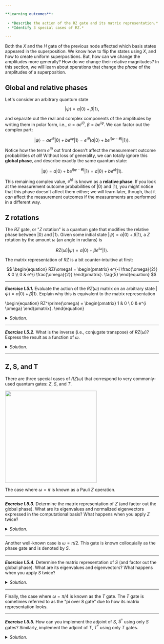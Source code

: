 ```yaml
---

**Learning outcomes**:
    
 - *Describe the action of the RZ gate and its matrix representation.*
 - *Identify 3 special cases of RZ.*
 
---
```


Both the $X$ and the $H$ gate of the previous node affected which basis states
appeared in the superposition. We know how to flip the states using $X$, and how
to create uniform superpositions. But, how can we change the amplitudes more
generally? How do we change their relative magnitudes? In this section, we will
learn about operations that change the *phase* of the amplitudes of a
superposition.

## Global and relative phases

Let's consider an arbitrary quantum state 

$$
\vert \psi \rangle = \alpha \vert 0\rangle + \beta \vert 1\rangle, \tag{1}
$$

and separate out the real and complex components of the amplitudes by writing
them in polar form, i.e., $\alpha = a e^{i\theta}$, $\beta = b e^{i\varphi}$. We
can factor out the complex part:

$$
\vert \psi \rangle = a e^{i\theta} \vert 0\rangle +b e^{i\varphi} \vert 1\rangle = e^{i\theta} ( a\vert 0\rangle + b e^{i(\varphi-\theta)} \vert 1\rangle). \tag{2}
$$


Notice how the term $e^{i\theta}$ out front doesn't affect the measurement
outcome probabilities *at all*! Without loss of generality, we can totally
ignore this **global phase**, and describe exactly the same quantum state:

$$
\begin{equation}
\vert \psi \rangle = a\vert 0\rangle + b e^{i(\varphi-\theta)} \vert 1\rangle = a\vert 0\rangle + b e^{i\phi} \vert 1\rangle. \tag{3}
\end{equation}
$$

This remaining complex value, $e^{i\phi}$ is known as a **relative phase**. If
you look at the measurement outcome probabilities of $\vert 0\rangle$ and $\vert
1\rangle$, you might notice that this phase doesn't affect them either; we will
learn later, though, that it *can* affect the measurement outcomes if the
measurements are performed in a different way.

## Z rotations

The $RZ$ gate, or "$Z$ rotation" is a quantum gate that modifies the relative
phase between $\vert 0\rangle$ and $\vert 1\rangle$. Given some initial state
$\vert \psi \rangle = \alpha \vert 0\rangle + \beta \vert 1\rangle$, a $Z$
rotation by the amount $\omega$ (an angle in radians) is

$$
\begin{equation}
RZ(\omega) \vert \psi \rangle = \alpha \vert 0\rangle + \beta e^{i\omega} \vert 1\rangle. \tag{4}
\end{equation}
$$

The matrix representation of $RZ$ is a bit counter-intuitive at first:

$$
\begin{equation}
 RZ(\omega) = \begin{pmatrix} e^{-i \frac{\omega}{2}} & 0 \\ 0 & e^{i \frac{\omega}{2}} \end{pmatrix}. \tag{5}
\end{equation}
$$

---

***Exercise I.5.1.*** Evaluate the action of the $RZ(\omega)$ matrix on an
   arbitrary state $\vert \psi \rangle = \alpha \vert 0\rangle + \beta \vert
   1\rangle$. Explain why this is equivalent to the matrix representation

\begin{equation}
 RZ^\prime(\omega) = \begin{pmatrix} 1 & 0 \\ 0 & e^{i \omega} \end{pmatrix}.
\end{equation}


<details>
  <summary><i>Solution.</i></summary>

  Let's work this out using matrix-vector multiplication.

$$
\begin{align*}
 RZ(\omega) \begin{pmatrix} \alpha \\ \beta \end{pmatrix} 
 &= \begin{pmatrix} e^{-i \frac{\omega}{2}} & 0 \\ 0 & e^{i \frac{\omega}{2}} \end{pmatrix} \begin{pmatrix} \alpha \\ \beta \end{pmatrix} \\
 &\equiv \begin{pmatrix} e^{-i \frac{\omega}{2}} \alpha \\ e^{i \frac{\omega}{2}} \beta \end{pmatrix} \\
 &= e^{-i \frac{\omega}{2}} \alpha \vert 0 \rangle + e^{i \frac{\omega}{2}} \beta \vert 1 \rangle.
\end{align*}
$$

We can factor out the complex part of the amplitude on $\vert 0 \rangle$, as it
is a global phase. Doing so, we obtain:

$$
\begin{align*}
e^{-i \frac{\omega}{2}} \alpha \vert 0 \rangle + e^{i \frac{\omega}{2}} \beta \vert 1 \rangle
 &= e^{-i \frac{\omega}{2}} \left( \alpha \vert 0 \rangle + e^{i \omega} \beta \vert 1 \rangle \right) \\
&\equiv  \alpha \vert 0 \rangle + e^{i \omega} \beta \vert 1 \rangle \\
&=  \begin{pmatrix} 1 & 0 \\ 0 & e^{i \omega} \end{pmatrix} \begin{pmatrix} \alpha \\ \beta \end{pmatrix}, 
\end{align*}
$$

demonstrating that these matrix representations are equivalent. ▢

</details>

---

***Exercise I.5.2.*** What is the inverse (i.e., conjugate transpose) of
   $RZ(\omega)$? Express the result as a function of $\omega$.


<details>
  <summary><i>Solution.</i></summary>

If $RZ(\omega)$ rotates us forward by an angle $\omega$, we should
 be able to undo it by rotating backwards. You can check that indeed
 $RZ^\dagger(\omega) = RZ(-\omega)$. ▢

</details>

---

## Z, S, and T

There are three special cases of $RZ(\omega)$ that correspond to very
commonly-used quantum gates: $Z$, $S$, and $T$.


<img src="pics/zst.svg" alt="" width="300px">


The case where $\omega = \pi$ is known as a Pauli $Z$ operation.

---

***Exercise I.5.3.*** Determine the matrix representation of $Z$ (and factor out
   the global phase). What are its eigenvalues and normalized eigenvectors
   expressed in the computational basis? What happens when you apply $Z$ twice?

<details>
  <summary><i>Solution.</i></summary>

The matrix representation of $Z$ without its global phase is

$$
\begin{equation}
Z = \begin{pmatrix} 1 & 0 \\ 0 & -1 \end{pmatrix}.
\end{equation}
$$

Its eigenvectors $\vert 0 \rangle$ and $\vert 1 \rangle$, with respective
eigenvalues $1$ and $-1$ (the same as Pauli $X$). Applying $Z$ twice gives us
back our original state; $Z$ is its own inverse. ▢

</details>

---

Another well-known case is $\omega=\pi/2$. This gate is known colloquially as
the phase gate and is denoted by $S$.

---

***Exercise I.5.4.*** Determine the matrix representation of $S$ (and factor out
   the global phase). What are its eigenvalues and eigenvectors? What happens
   when you apply $S$ twice?


<details>
  <summary><i>Solution.</i></summary>

 Filling in the value of $\pi/2$, we obtain 

$$
\begin{align*}
 S &= \begin{pmatrix} e^{-i \frac{\pi}{4}} & 0 \\ 0 & e^{i \frac{\pi}{4}} \end{pmatrix} \\
 &=  e^{-i \frac{\pi}{4}} \begin{pmatrix} 1 & 0 \\ 0 & e^{i \frac{\pi}{2}} \end{pmatrix} \\ 
 &\equiv \begin{pmatrix} 1 & 0 \\ 0 & i \end{pmatrix}.
\end{align*}
$$

Its eigenvalues are $1$ and $i$ with eigenvectors $\vert 0\rangle$ and $\vert 1
\rangle$ respectively. If we apply $S$ twice, we obtain

$$
\begin{align*}
 S^2 &=  \begin{pmatrix} 1 & 0 \\ 0 & i \end{pmatrix} \begin{pmatrix} 1 & 0 \\ 0 & i \end{pmatrix} \\
 &= \begin{pmatrix} 1 & 0 \\ 0 & -1 \end{pmatrix} \\
 &= Z.
\end{align*}
$$

<div align="right"> ▢ </div>

</details>

---

Finally, the case where $\omega=\pi/4$ is known as the $T$ gate. The $T$ gate is
sometimes referred to as the "pi over 8 gate" due to how its matrix
representation looks.

---

***Exercise I.5.5.*** How can you implement the adjoint of $S$, $S^\dagger$
   using only $S$ gates? Similarly, implement the adjoint of $T$, $T^\dagger$
   using only $T$ gates.

<details>
  <summary><i>Solution.</i></summary>

 We know from the previous exercises that $SS = Z$, and that $ZZ =
 I$. Therefore, $SSSS = I$. Since we know $S S^\dagger = I$, it must be that
 $S^\dagger = SSS$. You can also reason this using the rotation angles. We're
 dealing with complex exponentials, which have a period of $2\pi$. Since $S$ is
 a rotation of $\pi/2$, we would need to do that 3 more times to get to a full
 rotation, which due to the periodicity, would be equivalent to doing nothing
 (i.e., the identity). You can use a similar argument for the $T$ gate. $T$ is a
 $\pi/4$ rotation, meaning that we would need to apply $7$ of them to get to a
 full $2\pi$. Thus, $T^\dagger = T^7$. ▢

</details>